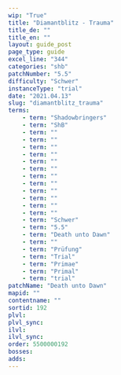 ```yaml
---
wip: "True"
title: "Diamantblitz - Trauma"
title_de: ""
title_en: ""
layout: guide_post
page_type: guide
excel_line: "344"
categories: "shb"
patchNumber: "5.5"
difficulty: "Schwer"
instanceType: "trial"
date: "2021.04.13"
slug: "diamantblitz_trauma"
terms:
    - term: "Shadowbringers"
    - term: "ShB"
    - term: ""
    - term: ""
    - term: ""
    - term: ""
    - term: ""
    - term: ""
    - term: ""
    - term: ""
    - term: ""
    - term: ""
    - term: ""
    - term: ""
    - term: "Schwer"
    - term: "5.5"
    - term: "Death unto Dawn"
    - term: ""
    - term: "Prüfung"
    - term: "Trial"
    - term: "Primae"
    - term: "Primal"
    - term: "trial"
patchName: "Death unto Dawn"
mapid: ""
contentname: ""
sortid: 192
plvl: 
plvl_sync: 
ilvl: 
ilvl_sync: 
order: 5500000192
bosses:
adds:
---
```

